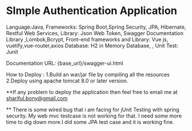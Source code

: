 # SImple Authentication Application
 Language:Java,
 Frameworks: Spring Boot,Spring Security, JPA, Hibernate, Restful Web Services,
 Library: Json Web Token, Swagger Documentation Library ,Lombok,Bcrypt,
 Front-end frameworks and  Library: Vue js, vuetify,vue-router,axios
 Database: H2 in Memory Database, , 
 Unit Test: Junit 
 
 
 Documentation URL: {base_url}/swagger-ui.html
 
 How to Deploy : 
 1.Build an war/jar file by compiling all the resources
 2.Deploy using apache tomcat 8.0 or later version.
 
 **If any problem to deploy the application then feel free to email me at shariful.bony@gmail.com
 
 ** There is some wired bug that i  am facing  for jUnit Testing with spring security.
  My web mvc testcase is not working for that. I need some more time to dig down more.I did some JPA test case and it is working fine. 
